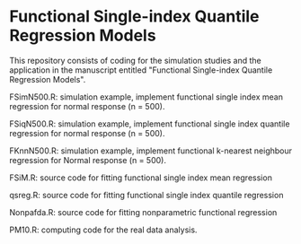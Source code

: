 # Functional Single-index Quantile Regression Models

This repository consists of coding for the simulation studies and the application in the manuscript entitled "Functional Single-index Quantile Regression Models".

FSimN500.R: simulation example, implement functional single index mean regression for normal response (n = 500).

FSiqN500.R: simulation example, implement functional single index quantile regression for normal response (n = 500).

FKnnN500.R: simulation example, implement functional k-nearest neighbour regression for 
Normal response (n = 500).

FSiM.R: source code for fitting functional single index mean regression 

qsreg.R: source code for fitting functional single index quantile regression

Nonpafda.R: source code for fitting nonparametric functional regression

PM10.R: computing code for the real data analysis.
